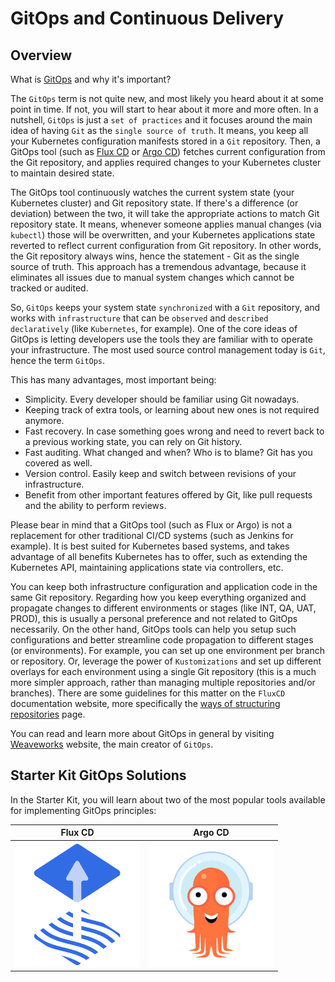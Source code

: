 # GitOps and Continuous Delivery

## Overview

What is [GitOps](https://www.gitops.tech) and why it's important?

The `GitOps` term is not quite new, and most likely you heard about it at some point in time. If not, you will start to hear about it more and more often. In a nutshell, `GitOps` is just a `set of practices` and it focuses around the main idea of having `Git` as the `single source of truth`. It means, you keep all your Kubernetes configuration manifests stored in a `Git` repository. Then, a GitOps tool (such as [Flux CD](https://fluxcd.io) or [Argo CD](https://argoproj.github.io/cd/)) fetches current configuration from the Git repository, and applies required changes to your Kubernetes cluster to maintain desired state.

The GitOps tool continuously watches the current system state (your Kubernetes cluster) and Git repository state. If there's a difference (or deviation) between the two, it will take the appropriate actions to match Git repository state. It means, whenever someone applies manual changes (via `kubectl`) those will be overwritten, and your Kubernetes applications state reverted to reflect current configuration from Git repository. In other words, the Git repository always wins, hence the statement - Git as the single source of truth. This approach has a tremendous advantage, because it eliminates all issues due to manual system changes which cannot be tracked or audited.

So, `GitOps` keeps your system state `synchronized` with a `Git` repository, and works with `infrastructure` that can be `observed` and `described declaratively` (like `Kubernetes`, for example). One of the core ideas of GitOps is letting developers use the tools they are familiar with to operate your infrastructure. The most used source control management today is `Git`, hence the term `GitOps`.

This has many advantages, most important being:

- Simplicity. Every developer should be familiar using Git nowadays.
- Keeping track of extra tools, or learning about new ones is not required anymore.
- Fast recovery. In case something goes wrong and need to revert back to a previous working state, you can rely on Git history.
- Fast auditing. What changed and when? Who is to blame? Git has you covered as well.
- Version control. Easily keep and switch between revisions of your infrastructure.
- Benefit from other important features offered by Git, like pull requests and the ability to perform reviews.

Please bear in mind that a GitOps tool (such as Flux or Argo) is not a replacement for other traditional CI/CD systems (such as Jenkins for example). It is best suited for Kubernetes based systems, and takes advantage of all benefits Kubernetes has to offer, such as extending the Kubernetes API, maintaining applications state via controllers, etc.

You can keep both infrastructure configuration and application code in the same Git repository. Regarding how you keep everything organized and propagate changes to different environments or stages (like INT, QA, UAT, PROD), this is usually a personal preference and not related to GitOps necessarily. On the other hand, GitOps tools can help you setup such configurations and better streamline code propagation to different stages (or environments). For example, you can set up one environment per branch or repository. Or, leverage the power of `Kustomizations` and set up different overlays for each environment using a single Git repository (this is a much more simpler approach, rather than managing multiple repositories and/or branches). There are some guidelines for this matter on the `FluxCD` documentation website, more specifically the [ways of structuring repositories](https://fluxcd.io/docs/guides/repository-structure) page.

You can read and learn more about GitOps in general by visiting [Weaveworks](https://www.weave.works/technologies/gitops/) website, the main creator of `GitOps`.

## Starter Kit GitOps Solutions

In the Starter Kit, you will learn about two of the most popular tools available for implementing GitOps principles:

| Flux CD | Argo CD |
|:---------------------------------------------------:|:---------------------------------------------------:|
| [![flux](assets/images/fluxcd-logo.png)](fluxcd.md) | [![argo](assets/images/argocd-logo.png)](argocd.md) |
